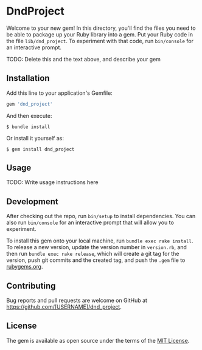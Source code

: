 # DndProject

Welcome to your new gem! In this directory, you'll find the files you need to be able to package up your Ruby library into a gem. Put your Ruby code in the file `lib/dnd_project`. To experiment with that code, run `bin/console` for an interactive prompt.

TODO: Delete this and the text above, and describe your gem

## Installation

Add this line to your application's Gemfile:

```ruby
gem 'dnd_project'
```

And then execute:

    $ bundle install

Or install it yourself as:

    $ gem install dnd_project

## Usage

TODO: Write usage instructions here

## Development

After checking out the repo, run `bin/setup` to install dependencies. You can also run `bin/console` for an interactive prompt that will allow you to experiment.

To install this gem onto your local machine, run `bundle exec rake install`. To release a new version, update the version number in `version.rb`, and then run `bundle exec rake release`, which will create a git tag for the version, push git commits and the created tag, and push the `.gem` file to [rubygems.org](https://rubygems.org).

## Contributing

Bug reports and pull requests are welcome on GitHub at https://github.com/[USERNAME]/dnd_project.

## License

The gem is available as open source under the terms of the [MIT License](https://opensource.org/licenses/MIT).
